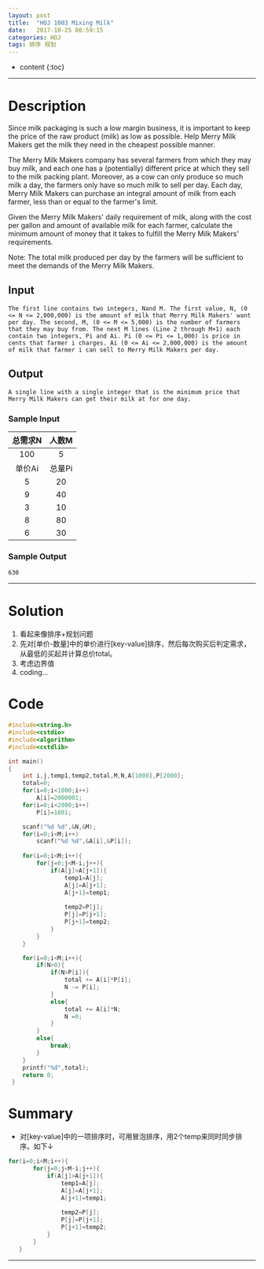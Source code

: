 ```yaml
---
layout: post
title:  "HOJ 1003 Mixing Milk"
date:   2017-10-25 00:59:15
categories: HOJ
tags: 排序 规划 
---
```


* content
{:toc}

---

# Description

Since milk packaging is such a low margin business, it is important to keep the price of the raw product (milk) as low as possible. Help Merry Milk Makers get the milk they need in the cheapest possible manner.

The Merry Milk Makers company has several farmers from which they may buy milk, and each one has a (potentially) different price at which they sell to the milk packing plant. Moreover, as a cow can only produce so much milk a day, the farmers only have so much milk to sell per day. Each day, Merry Milk Makers can purchase an integral amount of milk from each farmer, less than or equal to the farmer's limit.

Given the Merry Milk Makers' daily requirement of milk, along with the cost per gallon and amount of available milk for each farmer, calculate the minimum amount of money that it takes to fulfill the Merry Milk Makers' requirements.

Note: The total milk produced per day by the farmers will be sufficient to meet the demands of the Merry Milk Makers.
## Input

` The first line contains two integers, Nand M. The first value, N, (0 <= N <= 2,000,000) is the amount of milk that Merry Milk Makers' want per day. The second, M, (0 <= M <= 5,000) is the number of farmers that they may buy from.
The next M lines (Line 2 through M+1) each contain two integers, Pi and Ai. Pi (0 <= Pi <= 1,000) is price in cents that farmer i charges. Ai (0 <= Ai <= 2,000,000) is the amount of milk that farmer i can sell to Merry Milk Makers per day.
`
## Output
`A single line with a single integer that is the minimum price that Merry Milk Makers can get their milk at for one day.` 

### Sample Input
|总需求N|人数M |  
|:--:   |:--:  |
| 100   |  5   |
|单价Ai |总量Pi|  
| 5     |  20  |
| 9     |  40  |
| 3     |  10  |
| 8     |  80  |
| 6     |  30  |
    
    
### Sample Output    
    630

---
# Solution

 1. 看起来像排序+规划问题
 2. 先对[单价-数量]中的单价进行[key-value]排序，然后每次购买后判定需求，从最低的买起并计算总价total。
 3. 考虑边界值
 4. coding...

# Code 

``` C
#include<string.h>
#include<cstdio>
#include<algorithm>
#include<cstdlib>

int main()
{
    int i,j,temp1,temp2,total,M,N,A[1000],P[2000];
	total=0;
	for(i=0;i<1000;i++)
		A[i]=2000001;
	for(i=0;i<2000;i++)
		P[i]=1001;

    scanf("%d %d",&N,&M);
    for(i=0;i<M;i++)
    	scanf("%d %d",&A[i],&P[i]);
    
    for(i=0;i<M;i++){
    	for(j=0;j<M-i;j++){
	    	if(A[j]>A[j+1]){
	    		temp1=A[j];
	    		A[j]=A[j+1];
	    		A[j+1]=temp1;
	    		
	    		temp2=P[j];
	    		P[j]=P[j+1];
	    		P[j+1]=temp2;
	    	}
	    }
    }

    for(i=0;i<M;i++){
    	if(N>0){
    		if(N>P[i]){
		    	total += A[i]*P[i];
				N -= P[i];
		    }
		    else{
    			total += A[i]*N;
				N =0;
    		} 
		}
		else{
			break;
		}
    }
    printf("%d",total);
    return 0;
 } 

```

# Summary

 - 对[key-value]中的一项排序时，可用冒泡排序，用2个temp来同时同步排序。如下↓
 ```java
 for(i=0;i<M;i++){
    	for(j=0;j<M-i;j++){
	    	if(A[j]>A[j+1]){
	    		temp1=A[j];
	    		A[j]=A[j+1];
	    		A[j+1]=temp1;
	    		
	    		temp2=P[j];
	    		P[j]=P[j+1];
	    		P[j+1]=temp2;
	    	}
	    }
    }
  ```
  
---
